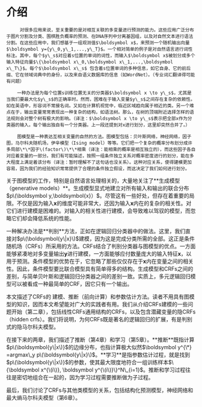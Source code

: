 # 介绍

         对很多应用来说，至关重要的是对相互关联的多变量进行预测的能力。这些应用广泛分布于图片分割及分类、围棋胜负概率的预测、在DNA序列中分离基因组，以及对自然文本进行语法分割。在这些应用中，我们想基于一组观测值$\boldsymbol x$，来预测一个随机输出向量$\boldsymbol y={y\_0,y\_1,...,y\_T}$。一个相对简单的例子是对自然语言进行词性标注。其中，每个$y\_s$对应着s位置的单词的词性，而输入$\boldsymbol x$被划分成多个输入特征向量$\{\boldsymbol x\_0,\boldsymbol x\_1,...,\boldsymbol x\_T\}$。每个$\boldsymbol x\_s$ 包含着s位置单词的多种信息，如它自身、它的前后缀、它在领域词典中的身份，以及来自语义数据库的信息（如WordNet）。（专业词汇翻译得可能有问题）

        一种办法是为每个位置s训练位置无关的分类器$\boldsymbol x \to y\_s$，尤其是当我们要最大化$y\_s$的正确率时。然而，困难在于输入变量$y\_s$之间存在复杂的依赖性。如在英语中，形容词不常接名词。又如在计算机视觉中，临近区域趋向属于相近的类。另一个难点在于，输出变量常常表现出一种复杂的结构，如语法树。那么，在树的顶端附近选择怎样的语法规则会对整个树有极大的影响。（译注：$\boldsymbol x \to y\_s$表示把全部x作为分类器的输入。每个输出独自有一个分类器。上一段还提到对x进行划分，这里却突然合并了。）

        图模型是一种表达互相关变量的自然的方法。图模型包括：贝叶斯网络，神经网络，因子图，马尔科夫随机场，伊辛模型（Ising model）等等。它们把一个复杂的概率分布划分成许多局部\*\*因子\(factor\)\*\*相乘（译注：能相乘的概率是相互独立的），而这些因子各自对应着变量的一部分。我们有可能描述，按照一组条件独立关系对概率密度进行的划分，能在多大程度上满足着该分布（译注：暂时理解不了这句话也没关系）。这种对应关系，使得建模更加容易，因为我们的经验知识常常提供了合理的条件独立假设，而这决定了我们如何进行划分。

关于图模型的工作，特别是自然语言处理相关的，大量地关注了\*\*生成模型（generative models）\*\*。生成模型显式地建立对所有输入和输出的联合分布$p\(\boldsymbol y,\boldsymbol{x}）$。尽管这有一些好处，但存在着重要的局限。不仅是因为输入$\boldsymbol x$的维度可能非常大，还因为输入$\boldsymbol x$内在的复杂的相关性。对它们进行建模是困难的。对输入的相关性进行建模，会导致难以驾驭的模型，而忽略它们却会降低系统的性能。

一种解决办法是\*\*判别\*\*方法，正如在逻辑回归分类器中的做法。这里，我们直接对$p\(\boldsymbol{y\|x}\)$建模，因为这是完成分类所需的全部。这正是条件随机场（CRFs）所采用的方法。CRFs结合了判别分类器与图模型的优点。一方面能够紧凑地对多变量输出$\boldsymbol y$进行建模，一方面能够应付数量庞大的输入特征$\boldsymbol x$，以用于预测。条件模型的优势在于，它忽略了那些仅仅存在于$\boldsymbol x$内在变量之间的相关性。因此，条件模型要比联合模型具有简单得多的结构。生成模型和CRFs之间的差别，与简单贝叶斯和逻辑回归分类器之间的差别一致。实质上，多元逻辑回归模型可以被看成一种最简单的CRF，因它只有一个输出。

本文描述了CRFs的 建模、推断（前向计算）和参数估计方法。读者不用具有图模型的知识，因而本文希望能对广大的实践者有用。我们从介绍CRFs建模的一些问题开始（第二章），包括线性CRFs通用结构的CRFs，以及包含潜藏变量的隐CRFs（hidden crfs）。我们将说明，为何CRFs既是著名的逻辑回归的扩展，有是判别式的隐马尔科夫模型。

在接下来的两章，我们描述了推断（第4章）和学习（第5章）。\*\*推断\*\*既指计算$p\(\boldsymbol{y\|x\)}$的边缘分布，也指计算极大似然$\boldsymbol y^{\*} =argmax\_y p\(\boldsymbol{y\|x}\)$。\*\*学习\*\*是指参数估计过程，就是找到$p\(\boldsymbol{y\|x\)}$的参数，使其最大限度地符合一组训练样本$\{\boldsymbol x^{\(i\)}, \boldsymbol y^{\(i\)}\}^N\_{i=1}$。推断和学习过程往往是密切地组合在一起的，因为学习过程需要推断做为子过程。

最后，我们讨论了CRFs与其他类模型的关系，包括结构化预测模型，神经网络和最大熵马尔科夫模型（第6章）。

